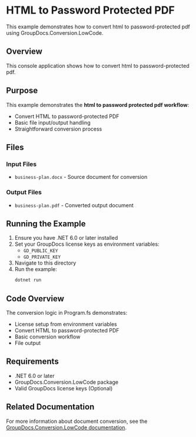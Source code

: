 ﻿# HTML to Password Protected PDF

This example demonstrates how to convert html to password-protected pdf using GroupDocs.Conversion.LowCode.

## Overview

This console application shows how to convert html to password-protected pdf.

## Purpose

This example demonstrates the **html to password protected pdf workflow**:
- Convert HTML to password-protected PDF
- Basic file input/output handling
- Straightforward conversion process

## Files

### Input Files
- `business-plan.docx` - Source document for conversion

### Output Files
- `business-plan.pdf` - Converted output document

## Running the Example

1. Ensure you have .NET 6.0 or later installed
2. Set your GroupDocs license keys as environment variables:
   - `GD_PUBLIC_KEY`
   - `GD_PRIVATE_KEY`
3. Navigate to this directory
4. Run the example:
   ```bash
   dotnet run
   ```

## Code Overview

The conversion logic in Program.fs demonstrates:
- License setup from environment variables
- Convert HTML to password-protected PDF
- Basic conversion workflow
- File output

## Requirements

- .NET 6.0 or later
- GroupDocs.Conversion.LowCode package
- Valid GroupDocs license keys (Optional)

## Related Documentation

For more information about document conversion, see the [GroupDocs.Conversion.LowCode documentation](https://docs.groupdocs.net/conversion/developer-guide/).

